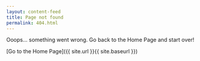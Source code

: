 ```yaml
---
layout: content-feed
title: Page not found
permalink: 404.html
---
```


Ooops... something went wrong. Go back to the Home Page and start over!

[Go to the Home Page]({{ site.url }}{{ site.baseurl }})
